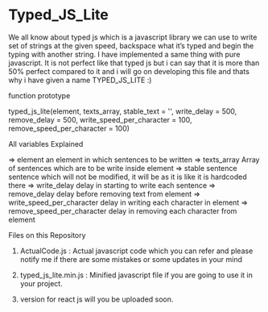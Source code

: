 # Typed_JS_Lite
We all know about typed js which is a javascript library we can use to write set of strings at the given speed, backspace what it’s typed and begin the typing with another string. I have implemented a same thing with pure javascript. It is not perfect like that typed js but i can say that it is more than 50% perfect compared to it and i will go on developing this file and thats why i have given a name TYPED_JS_LITE  :)

function prototype

typed_js_lite(element, texts_array, stable_text = '', write_delay = 500, remove_delay = 500, write_speed_per_character = 100, remove_speed_per_character = 100)

All variables Explained

=> element
an element in which sentences to be written
=> texts_array
Array of sentences which are to be write inside element
=> stable sentence
sentence which will not be modified, it will be as it is like it is hardcoded there
=> write_delay
delay in starting to write each sentence
=> remove_delay
delay before removing text from element
=> write_speed_per_character
delay in writing each character in element
=> remove_speed_per_character
delay in removing each character from element


Files on this Repository

1. ActualCode.js :
   Actual javascript code which you can refer and please notify me if there are some mistakes or some updates in your mind
   
2. typed_js_lite.min.js :
   Minified javascript file if you are going to use it in your project.
   
3. version for react js will you be uploaded soon.
